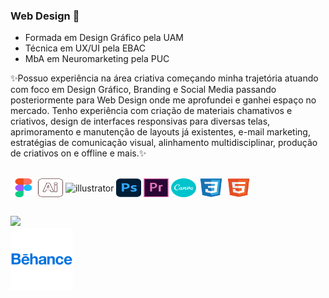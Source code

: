 ### Web Design 🌱
- Formada em Design Gráfico pela UAM
- Técnica em UX/UI pela EBAC
- MbA em Neuromarketing pela PUC

✨Possuo experiência na área criativa começando minha trajetória atuando com foco em Design Gráfico, Branding e Social Media passando posteriormente para Web Design onde me aprofundei e ganhei espaço no mercado. Tenho experiência com criação de materiais chamativos e criativos, design de interfaces responsivas para diversas telas, aprimoramento e manutenção de layouts já existentes, e-mail marketing, estratégias de comunicação visual, alinhamento multidisciplinar, produção de criativos on e offline e mais.✨
  
  <div style="display: inline_block"><br>
  <img align="center" alt="figma" height="30" width="40" src="https://github.com/devicons/devicon/blob/master/icons/figma/figma-original.svg">
  <img align="center" alt="illustrator" height="30" width="40" src="https://github.com/devicons/devicon/blob/master/icons/illustrator/illustrator-line.svg">
  <img align="center" alt="illustrator" height="30" width="30" src="https://i.pinimg.com/564x/eb/7b/96/eb7b96ca081f846be9486939be239f12.jpg" />
  <img align="center" alt="photoshop" height="30" width="40" src="https://github.com/devicons/devicon/blob/master/icons/photoshop/photoshop-original.svg" />
   <img align="center" alt="premiere" height="30" width="40" src="https://github.com/devicons/devicon/blob/master/icons/premierepro/premierepro-original.svg" />
    <img align="center" alt="canva" height="30" width="40" src="https://github.com/devicons/devicon/blob/master/icons/canva/canva-original.svg" />
     <img align="center" alt="CSS" height="30" width="40" src="https://raw.githubusercontent.com/devicons/devicon/master/icons/css3/css3-original.svg">
  <img align="center" alt="HTML" height="30" width="40" src="https://raw.githubusercontent.com/devicons/devicon/master/icons/html5/html5-original.svg">
  
    
</div>
  
  ##
  
  <div>
   
<a href="https://www.linkedin.com/in/caroline-polimeno-de-freitas-a8b4b61b1/" target="_blank"><img src="https://img.shields.io/badge/-LinkedIn-%230077B5?style=for-the-badge&logo=linkedin&logoColor=white" target="_blank"></a>
</br>
 <a href="https://www.behance.net/polimenocaroline" target="_blank">
     <img alt="behance" height="100" width="100" src="https://github.com/devicons/devicon/blob/master/icons/behance/behance-original-wordmark.svg" />
  </a>
  </div> 



